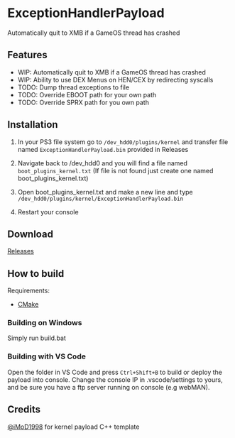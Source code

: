 # ExceptionHandlerPayload
 Automatically quit to XMB if a GameOS thread has crashed
 
 ## Features
 - WIP: Automatically quit to XMB if a GameOS thread has crashed
 - WIP: Ability to use DEX Menus on HEN/CEX by redirecting syscalls
 - TODO: Dump thread exceptions to file
 - TODO: Override EBOOT path for your own path
 - TODO: Override SPRX path for you own path
 

## Installation
1. In your PS3 file system go to `/dev_hdd0/plugins/kernel` and transfer file named `ExceptionHandlerPayload.bin` provided in Releases

2. Navigate back to /dev_hdd0 and you will find a file named `boot_plugins_kernel.txt` (If file is not found just create one named boot_plugins_kernel.txt)

3. Open boot_plugins_kernel.txt and make a new line and type `/dev_hdd0/plugins/kernel/ExceptionHandlerPayload.bin`

4. Restart your console


## Download 
[Releases](https://github.com/TheRouletteBoi/ExceptionHandlerPayload/releases)


## How to build

Requirements:

 * [CMake](https://cmake.org/download/)
 
### Building on Windows
 Simply run build.bat
 
### Building with VS Code
 Open the folder in VS Code and press `Ctrl+Shift+B` to build or deploy the payload into console.
 Change the console IP in .vscode/settings to yours, and be sure you have a ftp server running on console (e.g webMAN).


## Credits
 [@iMoD1998](https://github.com/iMoD1998) for kernel payload C++ template
